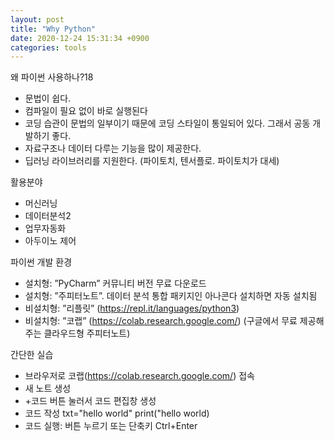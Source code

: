 ```yaml
---
layout: post
title: "Why Python"
date: 2020-12-24 15:31:34 +0900
categories: tools
---
```


왜 파이썬 사용하나?18

- 문법이 쉽다.
- 컴파일이 필요 없이 바로 실행된다
- 코딩 습관이 문법의 일부이기 때문에 코딩 스타일이 통일되어 있다. 그래서 공동 개발하기 좋다.
- 자료구조나 데이터 다루는 기능을 많이 제공한다.
- 딥러닝 라이브러리를 지원한다. (파이토치, 텐서플로. 파이토치가 대세)

활용분야

- 머신러닝
- 데이터분석2
- 업무자동화
- 아두이노 제어

파이썬 개발 환경

- 설치형: ”PyCharm” 커뮤니티 버전 무료 다운로드
- 설치형: ”주피터노트”. 데이터 분석 통합 패키지인 아나콘다 설치하면 자동 설치됨
- 비설치형: ”리플릿” (https://repl.it/languages/python3)
- 비설치형: ”코랩” (https://colab.research.google.com/) (구글에서 무료 제공해주는 클라우드형 주피터노트)

간단한 실습

- 브라우저로 코랩(https://colab.research.google.com/) 접속
- 새 노트 생성
- +코드 버튼 눌러서 코드 편집창 생성
- 코드 작성
  txt="hello world"
  print("hello world)
- 코드 실행: 버튼 누르기 또는 단축키 Ctrl+Enter

